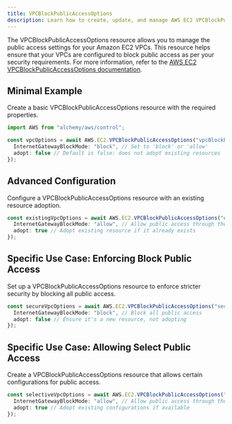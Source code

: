 ```yaml
---
title: VPCBlockPublicAccessOptions
description: Learn how to create, update, and manage AWS EC2 VPCBlockPublicAccessOptions using Alchemy Cloud Control.
---
```


The VPCBlockPublicAccessOptions resource allows you to manage the public access settings for your Amazon EC2 VPCs. This resource helps ensure that your VPCs are configured to block public access as per your security requirements. For more information, refer to the [AWS EC2 VPCBlockPublicAccessOptions documentation](https://docs.aws.amazon.com/ec2/latest/userguide/).

## Minimal Example

Create a basic VPCBlockPublicAccessOptions resource with the required properties.

```ts
import AWS from "alchemy/aws/control";

const vpcOptions = await AWS.EC2.VPCBlockPublicAccessOptions("vpcBlockPublicAccessOptions", {
  InternetGatewayBlockMode: "block", // Set to 'block' or 'allow'
  adopt: false // Default is false: does not adopt existing resources
});
```

## Advanced Configuration

Configure a VPCBlockPublicAccessOptions resource with an existing resource adoption.

```ts
const existingVpcOptions = await AWS.EC2.VPCBlockPublicAccessOptions("existingVpcBlockPublicAccessOptions", {
  InternetGatewayBlockMode: "allow", // Allow public access through the internet gateway
  adopt: true // Adopt existing resource if it already exists
});
```

## Specific Use Case: Enforcing Block Public Access

Set up a VPCBlockPublicAccessOptions resource to enforce stricter security by blocking all public access.

```ts
const secureVpcOptions = await AWS.EC2.VPCBlockPublicAccessOptions("secureVpcBlockPublicAccessOptions", {
  InternetGatewayBlockMode: "block", // Block all public access
  adopt: false // Ensure it's a new resource, not adopting
});
```

## Specific Use Case: Allowing Select Public Access

Create a VPCBlockPublicAccessOptions resource that allows certain configurations for public access.

```ts
const selectiveVpcOptions = await AWS.EC2.VPCBlockPublicAccessOptions("selectiveVpcBlockPublicAccessOptions", {
  InternetGatewayBlockMode: "allow", // Allow public access through the internet gateway
  adopt: true // Adopt existing configurations if available
});
```